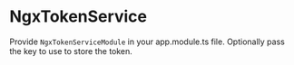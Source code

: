 # NgxTokenService

Provide  `NgxTokenServiceModule` in your app.module.ts file. Optionally pass the key to use to store the token.